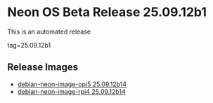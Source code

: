 # Neon OS Beta Release 25.09.12b1
This is an automated release

tag=25.09.12b1

## Release Images
- [debian-neon-image-opi5 25.09.12b14](https://download.neonaiservices.com/neon_os/core/rpi4/dev/debian-neon-image-rpi4_2025-09-12_23_19.img.xz)
- [debian-neon-image-rpi4 25.09.12b14](https://download.neonaiservices.com/neon_os/core/rpi4/dev/debian-neon-image-rpi4_2025-09-12_23_19.img.xz)

